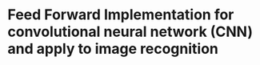 #  Feed Forward Implementation for convolutional neural network (CNN) and apply to image recognition
